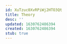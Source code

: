 ```yaml
---
id: XuTzuc0XvRPiWj2HTO3Qt
title: Theory
desc: ''
updated: 1630762486394
created: 1630762486394
stub: true
---
```


